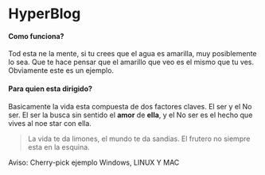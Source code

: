 # HyperBlog
#### Como funciona?
Tod esta ne la mente, si tu crees que el agua es amarilla, muy posiblemente lo sea. Que te hace pensar que el amarillo que veo es el mismo que tu ves.
Obviamente este es un ejemplo.
#### Para quien esta dirigido?
Basicamente la vida esta compuesta de dos factores claves. El ser y el No ser. El ser la busca sin sentido el **amor** de **ella**, y el No ser es el hecho que vives al noe star con ella.

> La vida te da limones, el mundo te da sandias. El frutero no siempre esta en la esquina.

Aviso: Cherry-pick ejemplo 
        Windows, LINUX Y MAC